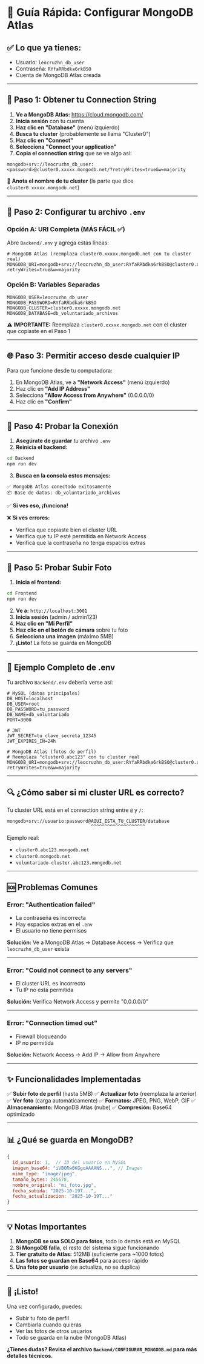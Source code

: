 # 🚀 Guía Rápida: Configurar MongoDB Atlas

## ✅ Lo que ya tienes:
- Usuario: `leocruzhn_db_user`
- Contraseña: `RYfaRRbdka6rkBSO`
- Cuenta de MongoDB Atlas creada

---

## 📝 Paso 1: Obtener tu Connection String

1. **Ve a MongoDB Atlas:** https://cloud.mongodb.com/
2. **Inicia sesión** con tu cuenta
3. **Haz clic en "Database"** (menú izquierdo)
4. **Busca tu cluster** (probablemente se llama "Cluster0")
5. **Haz clic en "Connect"**
6. **Selecciona "Connect your application"**
7. **Copia el connection string** que se ve algo así:

```
mongodb+srv://leocruzhn_db_user:<password>@cluster0.xxxxx.mongodb.net/?retryWrites=true&w=majority
```

📝 **Anota el nombre de tu cluster** (la parte que dice `cluster0.xxxxx.mongodb.net`)

---

## 🔧 Paso 2: Configurar tu archivo `.env`

### Opción A: URI Completa (MÁS FÁCIL ✅)

Abre `Backend/.env` y agrega estas líneas:

```env
# MongoDB Atlas (reemplaza cluster0.xxxxx.mongodb.net con tu cluster real)
MONGODB_URI=mongodb+srv://leocruzhn_db_user:RYfaRRbdka6rkBSO@cluster0.xxxxx.mongodb.net/db_voluntariado_archivos?retryWrites=true&w=majority
```

### Opción B: Variables Separadas

```env
MONGODB_USER=leocruzhn_db_user
MONGODB_PASSWORD=RYfaRRbdka6rkBSO
MONGODB_CLUSTER=cluster0.xxxxx.mongodb.net
MONGODB_DATABASE=db_voluntariado_archivos
```

**⚠️ IMPORTANTE:** Reemplaza `cluster0.xxxxx.mongodb.net` con el cluster que copiaste en el Paso 1

---

## 🌐 Paso 3: Permitir acceso desde cualquier IP

Para que funcione desde tu computadora:

1. En MongoDB Atlas, ve a **"Network Access"** (menú izquierdo)
2. Haz clic en **"Add IP Address"**
3. Selecciona **"Allow Access from Anywhere"** (0.0.0.0/0)
4. Haz clic en **"Confirm"**

---

## 🧪 Paso 4: Probar la Conexión

1. **Asegúrate de guardar** tu archivo `.env`
2. **Reinicia el backend:**

```bash
cd Backend
npm run dev
```

3. **Busca en la consola estos mensajes:**

```
✅ MongoDB Atlas conectado exitosamente
📦 Base de datos: db_voluntariado_archivos
```

✅ **Si ves eso, ¡funciona!**

❌ **Si ves errores:**
- Verifica que copiaste bien el cluster URL
- Verifica que tu IP esté permitida en Network Access
- Verifica que la contraseña no tenga espacios extras

---

## 📸 Paso 5: Probar Subir Foto

1. **Inicia el frontend:**
```bash
cd Frontend
npm run dev
```

2. **Ve a:** `http://localhost:3001`
3. **Inicia sesión** (admin / admin123)
4. **Haz clic en "Mi Perfil"**
5. **Haz clic en el botón de cámara** sobre tu foto
6. **Selecciona una imagen** (máximo 5MB)
7. **¡Listo!** La foto se guarda en MongoDB

---

## 🎯 Ejemplo Completo de .env

Tu archivo `Backend/.env` debería verse así:

```env
# MySQL (datos principales)
DB_HOST=localhost
DB_USER=root
DB_PASSWORD=tu_password
DB_NAME=db_voluntariado
PORT=3000

# JWT
JWT_SECRET=tu_clave_secreta_12345
JWT_EXPIRES_IN=24h

# MongoDB Atlas (fotos de perfil)
# Reemplaza "cluster0.abc123" con tu cluster real
MONGODB_URI=mongodb+srv://leocruzhn_db_user:RYfaRRbdka6rkBSO@cluster0.abc123.mongodb.net/db_voluntariado_archivos?retryWrites=true&w=majority
```

---

## 🔍 ¿Cómo saber si mi cluster URL es correcto?

Tu cluster URL está en el connection string entre `@` y `/`:

```
mongodb+srv://usuario:password@AQUI_ESTA_TU_CLUSTER/database
                               ^^^^^^^^^^^^^^^^^^^^
```

Ejemplo real:
- `cluster0.abc123.mongodb.net`
- `cluster0.mongodb.net`
- `voluntariado-cluster.abc123.mongodb.net`

---

## 🆘 Problemas Comunes

### Error: "Authentication failed"
- La contraseña es incorrecta
- Hay espacios extras en el `.env`
- El usuario no tiene permisos

**Solución:** Ve a MongoDB Atlas → Database Access → Verifica que `leocruzhn_db_user` exista

---

### Error: "Could not connect to any servers"
- El cluster URL es incorrecto
- Tu IP no está permitida

**Solución:** Verifica Network Access y permite "0.0.0.0/0"

---

### Error: "Connection timed out"
- Firewall bloqueando
- IP no permitida

**Solución:** Network Access → Add IP → Allow from Anywhere

---

## ✨ Funcionalidades Implementadas

✅ **Subir foto de perfil** (hasta 5MB)
✅ **Actualizar foto** (reemplaza la anterior)
✅ **Ver foto** (carga automáticamente)
✅ **Formatos:** JPEG, PNG, WebP, GIF
✅ **Almacenamiento:** MongoDB Atlas (nube)
✅ **Compresión:** Base64 optimizado

---

## 📊 ¿Qué se guarda en MongoDB?

```javascript
{
  id_usuario: 1,  // ID del usuario en MySQL
  imagen_base64: "iVBORw0KGgoAAAANS...", // Imagen
  mime_type: "image/jpeg",
  tamaño_bytes: 245678,
  nombre_original: "mi_foto.jpg",
  fecha_subida: "2025-10-19T...",
  fecha_actualizacion: "2025-10-19T..."
}
```

---

## 💡 Notas Importantes

1. **MongoDB se usa SOLO para fotos**, todo lo demás está en MySQL
2. **Si MongoDB falla**, el resto del sistema sigue funcionando
3. **Tier gratuito de Atlas:** 512MB (suficiente para ~1000 fotos)
4. **Las fotos se guardan en Base64** para acceso rápido
5. **Una foto por usuario** (se actualiza, no se duplica)

---

## 🎉 ¡Listo!

Una vez configurado, puedes:
- Subir tu foto de perfil
- Cambiarla cuando quieras
- Ver las fotos de otros usuarios
- Todo se guarda en la nube (MongoDB Atlas)

**¿Tienes dudas? Revisa el archivo `Backend/CONFIGURAR_MONGODB.md` para más detalles técnicos.**

